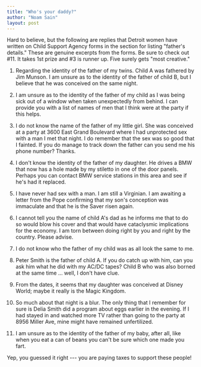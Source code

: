 ```yaml
---
title: "Who's your daddy?"
author: "Noam Sain"
layout: post
---
```


Hard to believe, but the following are replies that Detroit women have written on Child Support Agency forms in the section for listing "father's details." These are genuine excerpts from the forms. Be sure to check out #11. It takes 1st prize and #3 is runner up. Five surely gets "most creative."

1. Regarding the identity of the father of my twins. Child A was fathered by Jim Munson. I am unsure as to the identity of the father of child B, but I believe that he was conceived on the same night.

2. I am unsure as to the identity of the father of my child as I was being sick out of a window when taken unexpectedly from behind. I can provide you with a list of names of men that I think were at the party if this helps.

3. I do not know the name of the father of my little girl. She was conceived at a party at 3600 East Grand Boulevard where I had unprotected sex with a man I met that night. I do remember that the sex was so good that I fainted. If you do manage to track down the father can you send me his phone number? Thanks.

4. I don't know the identity of the father of my daughter. He drives a BMW that now has a hole made by my stiletto in one of the door panels. Perhaps you can contact BMW service stations in this area and see if he's had it replaced.

5. I have never had sex with a man. I am still a Virginian. I am awaiting a letter from the Pope confirming that my son's conception was immaculate and that he is the Saver risen again.

6. I cannot tell you the name of child A's dad as he informs me that to do so would blow his cover and that would have cataclysmic implications for the economy. I am torn between doing right by you and right by the country. Please advise.

7. I do not know who the father of my child was as all look the same to me.

8. Peter Smith is the father of child A. If you do catch up with him, can you ask him what he did with my AC/DC tapes? Child B who was also borned at the same time ... well, I don't have clue.

9. From the dates, it seems that my daughter was conceived at Disney World; maybe it really is the Magic Kingdom.

10. So much about that night is a blur. The only thing that I remember for sure is Delia Smith did a program about eggs earlier in the evening. If I had stayed in and watched more TV rather than going to the party at 8956 Miller Ave, mine might have remained unfertilized.

11. I am unsure as to the identity of the father of my baby, after all, like when you eat a can of beans you can't be sure which one made you fart.

Yep, you guessed it right --- you are paying taxes to support these people!

